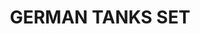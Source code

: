 ---
title: "GERMAN TANKS SET "
price: "TBA"
desc: "Opis nije dostupan"
img_path: "/assets/img/A.MIG-7412.jpg"
brand: AMMO
available: true
cat: "weathering"
subcat: "WEATHERING SETS"
subsubcat: "SS"
---
